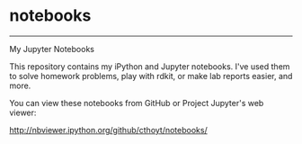 # notebooks
----------------------------
My Jupyter Notebooks

This repository contains my iPython and Jupyter notebooks. I've used them to solve homework problems, play with rdkit, or make lab reports easier, and more.

You can view these notebooks from GitHub or Project Jupyter's web viewer:

http://nbviewer.ipython.org/github/cthoyt/notebooks/

